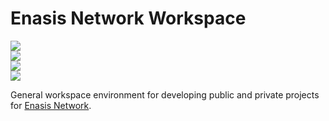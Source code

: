 # Enasis Network Workspace

<a href="https://enasisnetwork.github.io/workspace/validate/flake8.txt"><img src="https://enasisnetwork.github.io/workspace/badges/flake8.png"></a><br>
<a href="https://enasisnetwork.github.io/workspace/validate/pylint.txt"><img src="https://enasisnetwork.github.io/workspace/badges/pylint.png"></a><br>
<a href="https://enasisnetwork.github.io/workspace/validate/mypy.txt"><img src="https://enasisnetwork.github.io/workspace/badges/mypy.png"></a><br>
<a href="https://enasisnetwork.github.io/workspace/validate/yamllint.txt"><img src="https://enasisnetwork.github.io/workspace/badges/yamllint.png"></a><br>

General workspace environment for developing public and private projects for
[Enasis Network](https://github.com/enasisnetwork).
